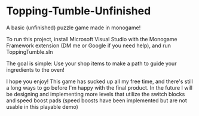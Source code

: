 # Topping-Tumble-Unfinished
A basic (unfinished) puzzle game made in monogame!

To run this project, install Microsoft Visual Studio with the Monogame Framework extension (DM me or Google if you need help), and run ToppingTumble.sln

The goal is simple: Use your shop items to make a path to guide your ingredients to the oven!

I hope you enjoy! This game has sucked up all my free time, and there's still a long ways to go before I'm happy with the final product.
In the future I will be designing and implementing more levels that utilize the switch blocks and speed boost pads (speed boosts have been implemented but are not 
usable in this playable demo)
